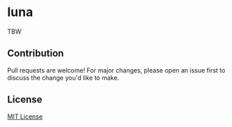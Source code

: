 # luna

TBW

## Contribution

Pull requests are welcome! For major changes, please open an issue first to discuss the change you'd like to make.

## License

[MIT License](LICENSE.md)
